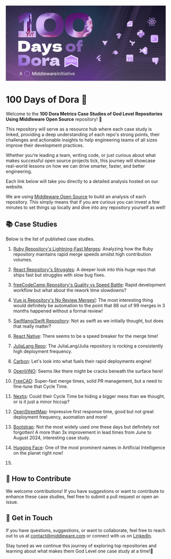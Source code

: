 ![Dora metrics case studdies banner](https://github.com/middlewarehq/100-days-of-dora/blob/main/github%20banner.jpg)
# 100 Days of Dora 🚀

Welcome to the **100 Dora Metrics Case Studies of God Level Repositories Using Middleware Open Source** repository! 🎉

This repository will serve as a resource hub where each case study is linked, providing a deep understanding of each repo's strong points, their challenges and actionable insights to help engineering teams of all sizes improve their development practices. 

Whether you’re leading a team, writing code, or just curious about what makes successful open source projects tick, this journey will showcase real-world lessons on how we can drive smarter, faster, and better engineering.

Each link below will take you directly to a detailed analysis hosted on our website.

We are using [Middleware Open Source](https://github.com/middlewarehq/middleware) to build an analysis of each repository. This simply means that if you are curious you can invest a few minutes to set things up locally and dive into any repository yourself as well!

## 📚 Case Studies

Below is the list of published case studies.

1. [Ruby Repository's Lightning-Fast Merges](https://middlewarehq.com/blog/how-the-ruby-repository-masters-fast-merges-cutting-corners-or-genius-efficiency?utm_source=github&utm_medium=100daysrepo): Analyzing how the Ruby repository maintains rapid merge speeds amidst high contribution volumes.

2. [React Repository's Struggles](https://middlewarehq.com/blog/react-repository-a-look-into-their-speedy-features-bug-fixing-delays?utm_source=github&utm_medium=100daysrepo): A deeper look into this huge repo that ships fast but struggles with slow bug fixes.

3. [freeCodeCamp Repository's Quality vs Speed Battle](https://middlewarehq.com/blog/is-freecodecamp-sacrificing-quality-for-speed-with-their-rapid-deployments?utm_source=github&utm_medium=100daysrepo): Rapid development workflow but what about the rework time slowdowns?

4. [Vue.js Repository's No Review Merges!](https://middlewarehq.com/blog/vuejs-case-study-dora-metrics-speed-demon-or-just-high-risk-gambler?utm_source=github&utm_medium=100daysrepo): The most interesting thing would definitely be automation to the point that 88 out of 99 merges in 3 months happened without a formal review!

5. [Swiftlang/Swift Repository](https://middlewarehq.com/blog/swift-deployments-are-they-swift-or-recklessly-rushed?utm_source=github&utm_medium=100daysrepo): Not as swift as we initially thought, but does that really matter?

6. [React Native](https://middlewarehq.com/blog/react-natives-cicd-unveiled-the-truth-behind-its-cycle-time-triumphs-and-stumbles?utm_source=github&utm_medium=100daysrepo): There seems to be a speed breaker for the merge time!

7. [JuliaLang Repo](https://middlewarehq.com/blog/julialang-performance-prowess-or-just-smoke-and-mirrors-dora-metrics-case-study?utm_source=github&utm_medium=100daysrepo): The JuliaLang/Julia repository is rocking a consistently high deployment frequency.
  
8. [Carbon](https://middlewarehq.com/blog/is-carbon-language-moving-towards-success-or-self-destruction-dora-metrics-case-study-in-rapid-deployments?utm_source=github&utm_medium=100daysrepo): Let's look into what fuels their rapid deployments engine!

9. [OpenVINO](https://middlewarehq.com/blog/openvinos-ai-success-brilliance-or-cracks-beneath-the-surface?utm_source=github&utm_medium=100daysrepo): Seems like there might be cracks beneath the surface here!

10. [FreeCAD](https://middlewarehq.com/blog/is-freecad-nailing-prs-or-just-blazing-through-merges?utm_source=github&utm_medium=100daysrepo): Super-fast merge times, solid PR management, but a need to fine-tune that Cycle Time.

11. [Nextjs](https://middlewarehq.com/blog/is-nextjs-the-next-evolution-or-just-a-passing-trend-a-dora-metrics-case-study?utm_source=github&utm_medium=100daysrepo): Could their Cycle Time be hiding a bigger mess than we thought, or is it just a minor hiccup?

12. [OpenStreetMap](https://middlewarehq.com/blog/optimizing-openstreetmaps-devops-efficiency-a-data-driven-dora-metrics-analysis?utm_source=github&utm_medium=100daysrepo): Impressive first response time, good but not great deployment frequency, auomation and more!

13. [Bootstrap](https://middlewarehq.com/blog/bootstrap-strong-merge-and-cycle-times-dora-metrics-case-study?utm_source=github&utm_medium=100daysrepo): Not the most widely used one these days but definitely not forgotten! A more than 3x improvement in lead times from June to August 2024, interesting case study.

14. [Hugging Face](https://middlewarehq.com/blog/hugging-face-and-dora-metrics-fast-code-slow-response?utm_source=github&utm_medium=100daysrepo): One of the most prominent names in Artificial Intelligence on the planet right now!

15.  


## 🔗 How to Contribute

We welcome contributions! If you have suggestions or want to contribute to enhance these case studies, feel free to submit a pull request or open an issue.


## 📧 Get in Touch

If you have questions, suggestions, or want to collaborate, feel free to reach out to us at [contact@middleware.com](mailto:contact@middleware.com) or connect with us on [LinkedIn](https://www.linkedin.com/company/middlewarehq).


Stay tuned as we continue this journey of exploring top repositories and learning about what makes them God Level one case study at a time!🎉
